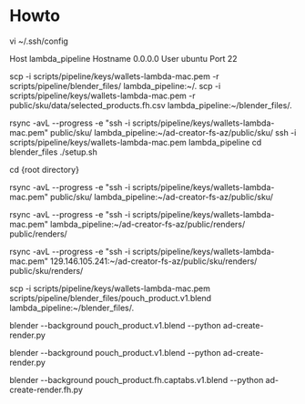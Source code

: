 # Howto

vi ~/.ssh/config


Host lambda_pipeline
     Hostname 0.0.0.0
     User ubuntu
     Port 22



scp -i scripts/pipeline/keys/wallets-lambda-mac.pem -r scripts/pipeline/blender_files/ lambda_pipeline:~/.
scp -i scripts/pipeline/keys/wallets-lambda-mac.pem -r public/sku/data/selected_products.fh.csv lambda_pipeline:~/blender_files/.

rsync -avL --progress -e "ssh -i scripts/pipeline/keys/wallets-lambda-mac.pem"  public/sku/ lambda_pipeline:~/ad-creator-fs-az/public/sku/
ssh -i scripts/pipeline/keys/wallets-lambda-mac.pem lambda_pipeline
cd blender_files
./setup.sh


cd {root directory}

rsync -avL --progress -e "ssh -i scripts/pipeline/keys/wallets-lambda-mac.pem"  public/sku/ lambda_pipeline:~/ad-creator-fs-az/public/sku/

rsync -avL --progress -e "ssh -i scripts/pipeline/keys/wallets-lambda-mac.pem"  lambda_pipeline:~/ad-creator-fs-az/public/renders/ public/renders/

rsync -avL --progress -e "ssh -i scripts/pipeline/keys/wallets-lambda-mac.pem"  129.146.105.241:~/ad-creator-fs-az/public/sku/renders/ public/sku/renders/



scp -i scripts/pipeline/keys/wallets-lambda-mac.pem  scripts/pipeline/blender_files/pouch_product.v1.blend lambda_pipeline:~/blender_files/.

blender --background pouch_product.v1.blend --python ad-create-render.py

blender --background pouch_product.v1.blend --python ad-create-render.py


blender --background pouch_product.fh.captabs.v1.blend --python ad-create-render.fh.py

